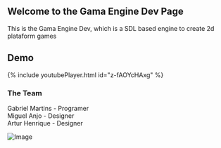 ## Welcome to the Gama Engine Dev Page

This is the Gama Engine Dev, which is a SDL based engine to create 2d plataform games  

## Demo
{% include youtubePlayer.html id="z-fAOYcHAxg" %}  

### The Team

Gabriel Martins - Programer  
Miguel Anjo - Designer  
Artur Henrique - Designer  

![Image](https://i.imgur.com/8GVXJ0c.png)
